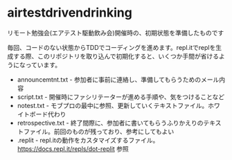 # airtestdrivendrinking
リモート勉強会(エアテスト駆動飲み会)開催時の、初期状態を準備したものです

毎回、コードのない状態からTDDでコーディングを進めます。repl.itでreplを生成する際、このリポジトリを取り込んで初期化すると、いくつか手間が省けるようになっています。

- announcemtnt.txt - 参加者に事前に連絡し、準備してもらうためのメール内容
- script.txt - 開催時にファシリテーターが進める手順や、気をつけることなど
- notest.txt - モブプロの最中に参照、更新していくテキストファイル。ホワイトボード代わり
- retrospective.txt - 終了間際に、参加者に書いてもらうふりかえりのテキストファイル。前回のものが残っており、参考にしてもよい
- .replit - repl.itの動作をカスタマイズするファイル。 https://docs.repl.it/repls/dot-replit 参照

